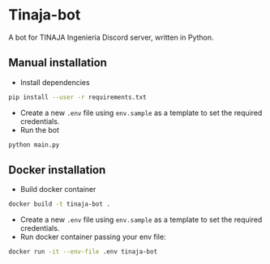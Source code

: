 # Tinaja-bot
A bot for TINAJA Ingenieria Discord server, written in Python.

## Manual installation
- Install dependencies
```bash
pip install --user -r requirements.txt
```
- Create a new `.env` file using `env.sample` as a template to set the required credentials.
- Run the bot
```bash
python main.py
```

## Docker installation
- Build docker container
```bash
docker build -t tinaja-bot .
```
- Create a new `.env` file using `env.sample` as a template to set the required credentials.
- Run docker container passing your env file:
```bash
docker run -it --env-file .env tinaja-bot
```
